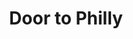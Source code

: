 ---
pid: FS187
title: Door to Philly
location_transcription: On any pier
zipcode: '60503'
outside_phl: 'Aurora IL '
neighborhood: 
age: '21'
age_range: 20-29
instagram: 
image_file_name: FS_187.jpg
proposal_transcription: "(it's a door)"
topic: Philadelphia
topic_summary: '0'
type: Other No Form
keywords_other: 
credit: Anida
image_labels: 
twitter: 
facebook: 
permalink: "/monuments/fs187/"
layout: item-page
---